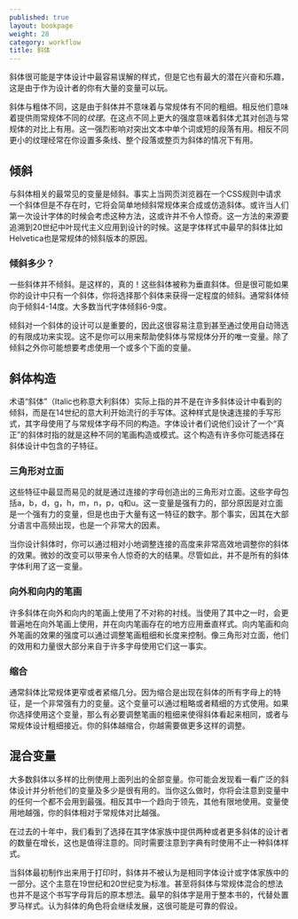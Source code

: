 ```yaml
---
published: true
layout: bookpage
weight: 28
category: workflow
title: 斜体
---
```


斜体很可能是字体设计中最容易误解的样式，但是它也有最大的潜在兴奋和乐趣，这是由于作为设计者的你有大量的变量可以玩。

斜体与粗体不同，这是由于斜体并不意味着与常规体有不同的粗细。相反他们意味着提供雨常规体不同的<em>纹理</em>。在这点不同上更大的强度意味着斜体尤其对创造与常规体的对比上有用。这一强烈影响对突出文本中单个词或短的段落有用。相反不同更小的纹理经常在你设置多条线、整个段落或整页为斜体的情况下有用。

## 倾斜

与斜体相关的最常见的变量是倾斜。事实上当网页浏览器在一个CSS规则中请求一个斜体但是不存在时，它将会简单地倾斜常规体来合成或仿造斜体。或许当人们第一次设计字体的时候会考虑这种方法，这或许并不令人惊奇。这一方法的来源要追溯到20世纪中叶现代主义应用到设计的时候。这是字体样式中最早的斜体比如Helvetica也是常规体的倾斜版本的原因。

### 倾斜多少？

一些斜体并不倾斜。是这样的，真的！这些斜体被称为垂直斜体。但是很可能如果你的设计中只有一个斜体，你将选择那个斜体来获得一定程度的倾斜。通常斜体倾向于倾斜4-14度。大多数当代字体倾斜6-9度。

倾斜对一个斜体的设计可以是重要的，因此这很容易注意到甚至通过使用自动筛选的有限成功来实现。这不是你可以用来帮助使斜体与常规体分开的唯一变量。除了倾斜之外你可能想要考虑使用一个或多个下面的变量。

## 斜体构造

术语“斜体”（Italic也称意大利斜体）实际上指的并不是在许多斜体设计中看到的倾斜，而是在14世纪的意大利开始流行的手写体。这种样式是快速连接的手写形式，其字母使用了与常规体字母不同的构造。字体设计者们说他们设计了一个“真正”的斜体时指的就是这种不同的笔画构造或模式。这个构造有许多你可能选择在斜体设计中包含的子特征。

### 三角形对立面

这些特征中最显而易见的就是通过连接的字母创造出的三角形对立面。这些字母包括a，b，d，g，h，m，n，p，q和u。这一变量是强有力的，部分原因是对立面是一个强有力的变量，但是也由于大量有这一特征的数字。那个事实，因其在大部分语言中高频出现，也是一个非常大的因素。

当你设计斜体时，你可以通过相对小地调整连接的高度来非常高效地调整你的斜体的效果。微妙的改变可以带来令人惊奇的大的结果。尽管如此，并不是所有的斜体字体利用了这一变量。

### 向外和向内的笔画

许多斜体在向外和向内的笔画上使用了不对称的衬线。当使用了其中之一时，会更普遍地在向外笔画上使用，并在向内笔画存在的地方应用垂直样式。向内笔画和向外笔画的效果的强度可以通过调整笔画粗细和长度来控制。像三角形对立面，他们的效用和力量很大部分来自于许多字母使用它们这一事实。

### 缩合

通常斜体比常规体更窄或者紧缩几分。因为缩合是出现在斜体的所有字母上的特征，是一个非常强有力的变量。这个变量可以通过粗略或者精细的方式使用。如果你选择使用这个变量，那么有必要调整笔画的粗细来使得斜体看起来相同，或者与常规体设计粗细接近。你的斜体越缩合，你越需要做更多这样的调整。

## 混合变量

大多数斜体以多样的比例使用上面列出的全部变量。你可能会发现看一看广泛的斜体设计并分析他们的变量及多少是很有用的。当你这么做时，你将会注意到变量中的任何一个都不会用到最强。相反其中一个趋向于领先，其他有限地使用。变量使用地越强，你的斜体相对于常规体对比越强。

在过去的十年中，我们看到了选择在其字体家族中提供两种或者更多斜体的设计者的数量在增长，这也是值得注意的。同时需要注意到字典有时使用不止一种斜体样式。

当斜体最初制作出来用于打印时，斜体并不被认为是相同字体设计或字体家族中的一部分。这个主意在19世纪和20世纪变为标准。甚至将斜体与常规体混合的想法也并不是这个书写字母背后的原本想法。最早的斜体字是用于整本书的，代替处置罗马样式。认为斜体的角色将会继续发展，这很可能是可靠的假设。